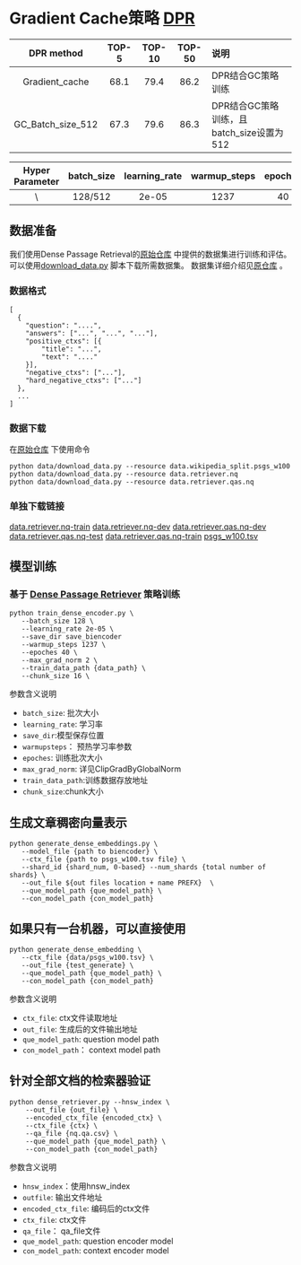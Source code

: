 # Gradient Cache策略 [DPR](https://arxiv.org/abs/2004.04906)
|  DPR method | TOP-5  | TOP-10 | TOP-50| 说明 |
| :-----: | :----: | :----: | :----: | :---- |
|  Gradient_cache | 68.1 | 79.4| 86.2 | DPR结合GC策略训练
| GC_Batch_size_512  | 67.3 | 79.6| 86.3| DPR结合GC策略训练，且batch_size设置为512|

| Hyper Parameter | batch_size| learning_rate| warmup_steps| epoches| chunk_size|max_grad_norm |
| :----: | :----: | :----: | :----: | :---: | :----: | :----: |
| \ | 128/512| 2e-05 | 1237 | 40 | 2| 16/8 |
## 数据准备
我们使用Dense Passage Retrieval的[原始仓库](https://github.com/Elvisambition/DPR)
中提供的数据集进行训练和评估。可以使用[download_data.py](https://github.com/Elvisambition/DPR/blob/main/dpr/data/download_data.py)
脚本下载所需数据集。 数据集详细介绍见[原仓库](https://github.com/Elvisambition/DPR) 。

### 数据格式
```
[
  {
    "question": "....",
    "answers": ["...", "...", "..."],
    "positive_ctxs": [{
        "title": "...",
        "text": "...."
    }],
    "negative_ctxs": ["..."],
    "hard_negative_ctxs": ["..."]
  },
  ...
]
```

### 数据下载
在[原始仓库](https://github.com/Elvisambition/DPR)
下使用命令
```
python data/download_data.py --resource data.wikipedia_split.psgs_w100
python data/download_data.py --resource data.retriever.nq
python data/download_data.py --resource data.retriever.qas.nq
```
### 单独下载链接
[data.retriever.nq-train](https://dl.fbaipublicfiles.com/dpr/data/retriever/biencoder-nq-train.json.gz)
[data.retriever.nq-dev](https://dl.fbaipublicfiles.com/dpr/data/retriever/biencoder-nq-dev.json.gz)
[data.retriever.qas.nq-dev](https://dl.fbaipublicfiles.com/dpr/data/retriever/nq-dev.qa.csv)
[data.retriever.qas.nq-test](https://dl.fbaipublicfiles.com/dpr/data/retriever/nq-test.qa.csv)
[data.retriever.qas.nq-train](https://dl.fbaipublicfiles.com/dpr/data/retriever/nq-train.qa.csv)
[psgs_w100.tsv](https://dl.fbaipublicfiles.com/dpr/wikipedia_split/psgs_w100.tsv.gz)

## 模型训练
### 基于 [Dense Passage Retriever](https://arxiv.org/abs/2004.04906) 策略训练
```
python train_dense_encoder.py \
   --batch_size 128 \
   --learning_rate 2e-05 \
   --save_dir save_biencoder
   --warmup_steps 1237 \
   --epoches 40 \
   --max_grad_norm 2 \
   --train_data_path {data_path} \
   --chunk_size 16 \
```

参数含义说明
* `batch_size`: 批次大小
* `learning_rate`: 学习率
* `save_dir`:模型保存位置
* `warmupsteps`： 预热学习率参数
* `epoches`: 训练批次大小
* `max_grad_norm`: 详见ClipGradByGlobalNorm
* `train_data_path`:训练数据存放地址
* `chunk_size`:chunk大小

## 生成文章稠密向量表示

```
python generate_dense_embeddings.py \
   --model_file {path to biencoder} \
   --ctx_file {path to psgs_w100.tsv file} \
   --shard_id {shard_num, 0-based} --num_shards {total number of shards} \
   --out_file ${out files location + name PREFX}  \
   --que_model_path {que_model_path} \
   --con_model_path {con_model_path}
```

## 如果只有一台机器，可以直接使用

```
python generate_dense_embedding \
   --ctx_file {data/psgs_w100.tsv} \
   --out_file {test_generate} \
   --que_model_path {que_model_path} \
   --con_model_path {con_model_path}
```


参数含义说明
* `ctx_file`: ctx文件读取地址
* `out_file`: 生成后的文件输出地址
* `que_model_path`: question model path
* `con_model_path`： context model path


## 针对全部文档的检索器验证
```
python dense_retriever.py --hnsw_index \
    --out_file {out_file} \
    --encoded_ctx_file {encoded_ctx} \
    --ctx_file {ctx} \
    --qa_file {nq.qa.csv} \
    --que_model_path {que_model_path} \
    --con_model_path {con_model_path}
```
参数含义说明
* `hnsw_index`：使用hnsw_index
* `outfile`: 输出文件地址
* `encoded_ctx_file`: 编码后的ctx文件
* `ctx_file`: ctx文件
* `qa_file`： qa_file文件
* `que_model_path`: question encoder model
* `con_model_path`: context encoder model
